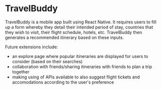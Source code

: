 # TravelBuddy
TravelBuddy is a mobile app built using React Native. It requires users to fill up a form whereby they detail their intended period of stay, countries that they wish to visit, their flight schedule, hotels, etc. TravelBuddy then generates a recommended itinerary based on these inputs.

Future extensions include: 
- an explore page where popular itineraries are displayed for users to consider (based on their searches)
- collaboration with friends/sharing itineraries with friends to plan a trip together
- making using of APIs available to also suggest flight tickets and accomodations according to the user's preference
